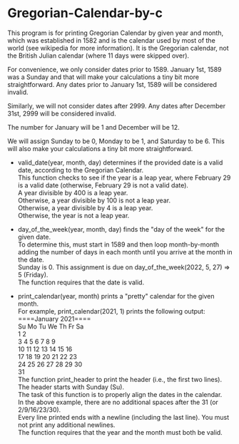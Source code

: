 # Gregorian-Calendar-by-c

This program is for printing Gregorian Calendar by given year and month, which was established in 1582 and is the calendar used by most of the world (see wikipedia for more information). It is the Gregorian calendar, not the British Julian calendar (where 11 days were skipped over).

For convenience, we only consider dates prior to 1589. January 1st, 1589 was a Sunday and that will make your calculations a tiny bit more straightforward. Any dates prior to January 1st, 1589 will be considered invalid.

Similarly, we will not consider dates after 2999. Any dates after December 31st, 2999 will be considered invalid.

The number for January will be 1 and December will be 12.

We will assign Sunday to be 0, Monday to be 1, and Saturday to be 6. This will also make your calculations a tiny bit more straightforward.

- valid_date(year, month, day) determines if the provided date is a valid date, according to the Gregorian Calendar.  
This function checks to see if the year is a leap year, where February 29 is a valid date (otherwise, February 29 is not a valid date).  
A year divisible by 400 is a leap year.  
Otherwise, a year divisible by 100 is not a leap year.  
Otherwise, a year divisible by 4 is a leap year.  
Otherwise, the year is not a leap year.  

- day_of_the_week(year, month, day) finds the "day of the week" for the given date.  
To determine this, must start in 1589 and then loop month-by-month adding the number of days in each month until you arrive at the month in the date.  
Sunday is 0. This assignment is due on day_of_the_week(2022, 5, 27) => 5 (Friday).  
The function requires that the date is valid.  

- print_calendar(year, month) prints a "pretty" calendar for the given month.  
For example, print_calendar(2021, 1) prints the following output:  
====January 2021====   
Su Mo Tu We Th Fr Sa  
                1  2  
 3  4  5  6  7  8  9  
10 11 12 13 14 15 16  
17 18 19 20 21 22 23  
24 25 26 27 28 29 30  
31  
The function print_header to print the header (i.e., the first two lines). The header starts with Sunday (Su).  
The task  of this function is to properly align the dates in the calendar.  
In the above example, there are no additional spaces after the 31 (or 2/9/16/23/30).  
Every line printed ends with a newline (including the last line). You must not print any additional newlines.  
The function requires that the year and the month must both be valid.  
